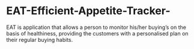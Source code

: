 # EAT-Efficient-Appetite-Tracker-
EAT is application that allows a  person to monitor his/her buying’s  on the basis of healthiness, providing the customers with a personalised  plan on their regular buying habits. 
